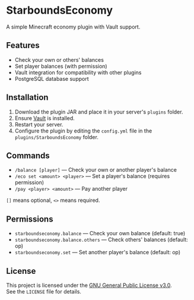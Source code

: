 # StarboundsEconomy

A simple Minecraft economy plugin with Vault support.

## Features

- Check your own or others' balances
- Set player balances (with permission)
- Vault integration for compatibility with other plugins
- PostgreSQL database support

## Installation

1. Download the plugin JAR and place it in your server's `plugins` folder.
2. Ensure [Vault](https://dev.bukkit.org/projects/vault) is installed.
3. Restart your server.
4. Configure the plugin by editing the `config.yml` file in the `plugins/StarboundsEconomy` folder.

## Commands

- `/balance [player]` — Check your own or another player's balance
- `/eco set <amount> <player>` — Set a player's balance (requires permission)
- `/pay <player> <amount>` — Pay another player

`[]` means optional, `<>` means required.

## Permissions

- `starboundseconomy.balance` — Check your own balance (default: true)
- `starboundseconomy.balance.others` — Check others' balances (default: op)
- `starboundseconomy.set` — Set another player's balance (default: op)

## License

This project is licensed under the [GNU General Public License v3.0](https://www.gnu.org/licenses/gpl-3.0.en.html).  
See the `LICENSE` file for details.
